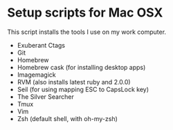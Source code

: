 
# Setup scripts for Mac OSX

This script installs the tools I use on my work computer.

* Exuberant Ctags
* Git
* Homebrew
* Homebrew cask (for installing desktop apps)
* Imagemagick
* RVM (also installs latest ruby and 2.0.0)
* Seil (for using mapping ESC to CapsLock key)
* The Silver Searcher
* Tmux
* Vim
* Zsh (default shell, with oh-my-zsh)

